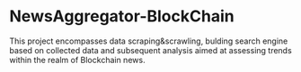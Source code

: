 # NewsAggregator-BlockChain
This project encompasses data scraping&amp;scrawling, bulding search engine based on collected data and subsequent analysis aimed at assessing trends within the realm of Blockchain news.
